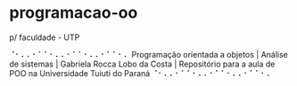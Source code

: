 # programacao-oo
p/ faculdade - UTP

⠈⠂⠄⠄⠂⠁⠁⠂⠄⠄⠂⠁⠁⠂⠄⠄⠂⠁⠁⠂⠄ Programação orientada a objetos | Análise de sistemas | Gabriela Rocca Lobo da Costa | Repositório para a aula de POO na Universidade Tuiuti do Paraná ⠈⠂⠄⠄⠂⠁⠁⠂⠄⠄⠂⠁⠁⠂⠄⠄⠂⠁⠁⠂⠄
